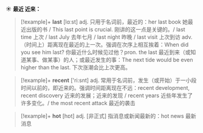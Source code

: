 ☀ <span class="category">**最近 近来：**</span>
>[!example]+ <span class="vocabulary">**last**</span> [lɑːst] 
> <span class="definition">adj. 只用于名词前，最近的：</span>her last book 她最近出版的书 / This last point is crucial. 刚讲的这一点是关键的。/ last time 上次 / last July 去年七月 / last night 昨晚 / last visit 上次到访 <span class="definition">adv.（时间上）距离现在最近的上一次。强调在次序上相互挨着：</span>When did you see him last? 你最近什么时候见过他？<span class="definition">pron. the last 最近到来（或知道某事、做某事）的人；或最近发生的事：</span>The next tide would be even higher than the last. 下次涨潮会比上次更高。

>[!example]+ <span class="vocabulary">**recent**</span> ['ri:snt] 
> <span class="definition">adj. 常用于名词前，发生（或开始）于一小段时间以前的，即近来的。强调时间距离现在不远：</span>recent development, recent discovery 近来的发展；近来的发现 / recent years 近些年发生了许多变化。/ the most recent attack 最近的袭击

>[!example]+ <span class="vocabulary">**hot**</span> [hɒt] 
> <span class="definition">adj. [非正式] 指消息或新闻最新的：</span>hot news 最新消息
